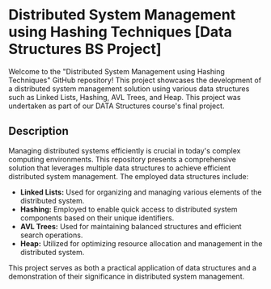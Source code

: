 # Distributed System Management using Hashing Techniques [Data Structures BS Project]

Welcome to the "Distributed System Management using Hashing Techniques" GitHub repository! This project showcases the development of a distributed system management solution using various data structures such as Linked Lists, Hashing, AVL Trees, and Heap. This project was undertaken as part of our DATA Structures course's final project.

## Description

Managing distributed systems efficiently is crucial in today's complex computing environments. This repository presents a comprehensive solution that leverages multiple data structures to achieve efficient distributed system management. The employed data structures include:

- **Linked Lists:** Used for organizing and managing various elements of the distributed system.
- **Hashing:** Employed to enable quick access to distributed system components based on their unique identifiers.
- **AVL Trees:** Used for maintaining balanced structures and efficient search operations.
- **Heap:** Utilized for optimizing resource allocation and management in the distributed system.

This project serves as both a practical application of data structures and a demonstration of their significance in distributed system management.

